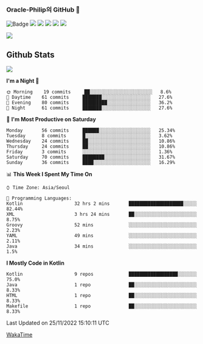 ### Oracle-Philip의 GitHub 👋

![Badge](http://img.shields.io/badge/-Java-black?style=flat-square)
<img src="https://img.shields.io/badge/ -Kotlin-black?style=flat-square&logo=Kotlin&logoColor=#7F52FF"/></a>
<img src="https://img.shields.io/badge/ -Dart-black?style=flat-square&logo=Dart&logoColor=#0175C2"/></a>
<img src="https://img.shields.io/badge/ -Android-black?style=flat-square&logo=Android&logoColor=#3DDC84"/></a>
<img src="https://img.shields.io/badge/ -Flutter-black?style=flat-square&logo=Flutter&logoColor=#02569B"/></a>
<img src="https://img.shields.io/badge/ -Firebase-black?style=flat-square&logo=Firebase&logoColor=#FFCA28"/></a>

<img src="https://img.shields.io/badge/ -BLE-black?style=flat-square&logo=Bluetooth&logoColor=#0082FC"/></a>

<!--
<img src="https://img.shields.io/badge/ -STM32F103-black?style=flat-square&logo=STMicroelectronics&logoColor=#03234B"/></a>
<img src="https://img.shields.io/badge/ -Qt-black?style=flat-square&logo=Qt&logoColor=#41CD52"/></a>
-->

<!--
![Badge](http://img.shields.io/badge/-Java-black?style=flat-square)
![Badge](http://img.shields.io/badge/-Koltin-black?style=flat-square)
![Badge](http://img.shields.io/badge/-Dart-black?style=flat-square)
![Badge](http://img.shields.io/badge/-Android-black?style=flat-square)
![Badge](http://img.shields.io/badge/-Flutter-black?style=flat-square)
![Badge](http://img.shields.io/badge/-Firebase-black?style=flat-square)
-->

## Github Stats  
<div align="left"><img src="https://github-readme-stats.vercel.app/api?username=Oracle-Philip&show_icons=true&count_private=true&hide_border=true" align="center" /></div>


<!--START_SECTION:waka-->
**I'm a Night 🦉** 

```text
🌞 Morning    19 commits     ██░░░░░░░░░░░░░░░░░░░░░░░   8.6% 
🌆 Daytime    61 commits     ███████░░░░░░░░░░░░░░░░░░   27.6% 
🌃 Evening    80 commits     █████████░░░░░░░░░░░░░░░░   36.2% 
🌙 Night      61 commits     ███████░░░░░░░░░░░░░░░░░░   27.6%

```
📅 **I'm Most Productive on Saturday** 

```text
Monday       56 commits     ██████░░░░░░░░░░░░░░░░░░░   25.34% 
Tuesday      8 commits      █░░░░░░░░░░░░░░░░░░░░░░░░   3.62% 
Wednesday    24 commits     ██░░░░░░░░░░░░░░░░░░░░░░░   10.86% 
Thursday     24 commits     ██░░░░░░░░░░░░░░░░░░░░░░░   10.86% 
Friday       3 commits      ░░░░░░░░░░░░░░░░░░░░░░░░░   1.36% 
Saturday     70 commits     ████████░░░░░░░░░░░░░░░░░   31.67% 
Sunday       36 commits     ████░░░░░░░░░░░░░░░░░░░░░   16.29%

```


📊 **This Week I Spent My Time On** 

```text
⌚︎ Time Zone: Asia/Seoul

💬 Programming Languages: 
Kotlin                   32 hrs 2 mins       ████████████████████░░░░░   82.44% 
XML                      3 hrs 24 mins       ██░░░░░░░░░░░░░░░░░░░░░░░   8.75% 
Groovy                   52 mins             ░░░░░░░░░░░░░░░░░░░░░░░░░   2.23% 
YAML                     49 mins             ░░░░░░░░░░░░░░░░░░░░░░░░░   2.11% 
Java                     34 mins             ░░░░░░░░░░░░░░░░░░░░░░░░░   1.5%

```

**I Mostly Code in Kotlin** 

```text
Kotlin                   9 repos             ██████████████████░░░░░░░   75.0% 
Java                     1 repo              ██░░░░░░░░░░░░░░░░░░░░░░░   8.33% 
HTML                     1 repo              ██░░░░░░░░░░░░░░░░░░░░░░░   8.33% 
Makefile                 1 repo              ██░░░░░░░░░░░░░░░░░░░░░░░   8.33%

```



 Last Updated on 25/11/2022 15:10:11 UTC
<!--END_SECTION:waka-->


<!--
**Oracle-Philip/Oracle-Philip** is a ✨ _special_ ✨ repository because its `README.md` (this file) appears on your GitHub profile.

Here are some ideas to get you started:

- 🔭 I’m currently working on ...
- 🌱 I’m currently learning ...
- 👯 I’m looking to collaborate on ...
- 🤔 I’m looking for help with ...
- 💬 Ask me about ...
- 📫 How to reach me: ...
- 😄 Pronouns: ...
- ⚡ Fun fact: ...
-->


[WakaTime](https://wakatime.com/dashboard)
